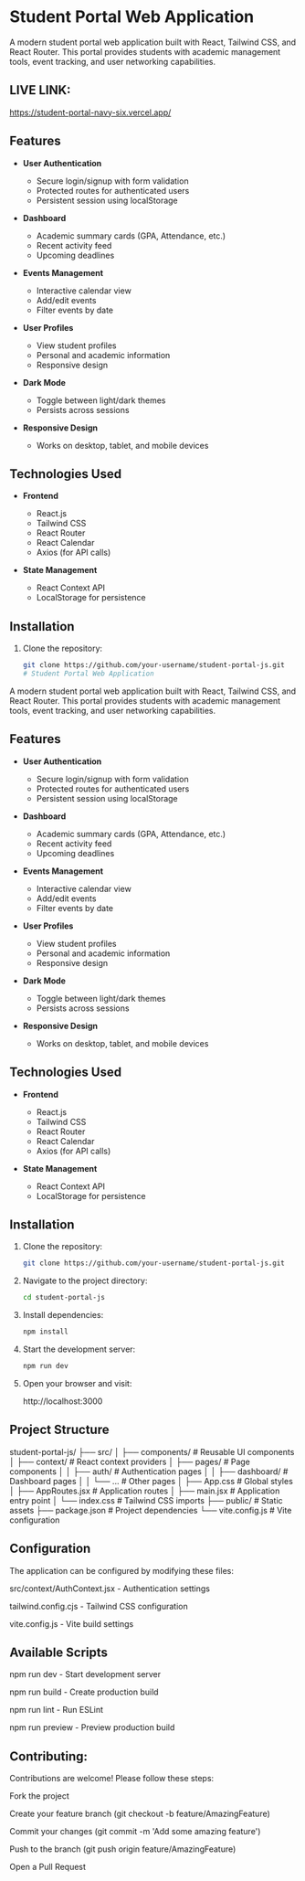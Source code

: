 # Student Portal Web Application

A modern student portal web application built with React, Tailwind CSS, and React Router. This portal provides students with academic management tools, event tracking, and user networking capabilities.

## LIVE LINK:
  https://student-portal-navy-six.vercel.app/

## Features

- **User Authentication**
  - Secure login/signup with form validation
  - Protected routes for authenticated users
  - Persistent session using localStorage

- **Dashboard**
  - Academic summary cards (GPA, Attendance, etc.)
  - Recent activity feed
  - Upcoming deadlines

- **Events Management**
  - Interactive calendar view
  - Add/edit events
  - Filter events by date

- **User Profiles**
  - View student profiles
  - Personal and academic information
  - Responsive design

- **Dark Mode**
  - Toggle between light/dark themes
  - Persists across sessions

- **Responsive Design**
  - Works on desktop, tablet, and mobile devices

## Technologies Used

- **Frontend**
  - React.js
  - Tailwind CSS
  - React Router
  - React Calendar
  - Axios (for API calls)

- **State Management**
  - React Context API
  - LocalStorage for persistence

## Installation

1. Clone the repository:
   ```bash
   git clone https://github.com/your-username/student-portal-js.git
   # Student Portal Web Application


A modern student portal web application built with React, Tailwind CSS, and React Router. This portal provides students with academic management tools, event tracking, and user networking capabilities.

## Features

- **User Authentication**
  - Secure login/signup with form validation
  - Protected routes for authenticated users
  - Persistent session using localStorage

- **Dashboard**
  - Academic summary cards (GPA, Attendance, etc.)
  - Recent activity feed
  - Upcoming deadlines

- **Events Management**
  - Interactive calendar view
  - Add/edit events
  - Filter events by date

- **User Profiles**
  - View student profiles
  - Personal and academic information
  - Responsive design

- **Dark Mode**
  - Toggle between light/dark themes
  - Persists across sessions

- **Responsive Design**
  - Works on desktop, tablet, and mobile devices

## Technologies Used

- **Frontend**
  - React.js
  - Tailwind CSS
  - React Router
  - React Calendar
  - Axios (for API calls)

- **State Management**
  - React Context API
  - LocalStorage for persistence

## Installation

1. Clone the repository:
   ```bash
   git clone https://github.com/your-username/student-portal-js.git

2. Navigate to the project directory:
   ```bash
   cd student-portal-js

3. Install dependencies:
   ```bash
   npm install

4. Start the development server:
   ```bash
   npm run dev
   
5.  Open your browser and visit:

    http://localhost:3000

## Project Structure
student-portal-js/
├── src/
│   ├── components/       # Reusable UI components
│   ├── context/          # React context providers
│   ├── pages/            # Page components
│   │   ├── auth/         # Authentication pages
│   │   ├── dashboard/    # Dashboard pages
│   │   └── ...           # Other pages
│   ├── App.css           # Global styles
│   ├── AppRoutes.jsx     # Application routes
│   ├── main.jsx          # Application entry point
│   └── index.css         # Tailwind CSS imports
├── public/               # Static assets
├── package.json          # Project dependencies
└── vite.config.js        # Vite configuration

## Configuration
The application can be configured by modifying these files:

src/context/AuthContext.jsx - Authentication settings

tailwind.config.cjs - Tailwind CSS configuration

vite.config.js - Vite build settings

## Available Scripts

npm run dev - Start development server

npm run build - Create production build

npm run lint - Run ESLint

npm run preview - Preview production build

## Contributing:

Contributions are welcome! Please follow these steps:

Fork the project

Create your feature branch (git checkout -b feature/AmazingFeature)

Commit your changes (git commit -m 'Add some amazing feature')

Push to the branch (git push origin feature/AmazingFeature)

Open a Pull Request

